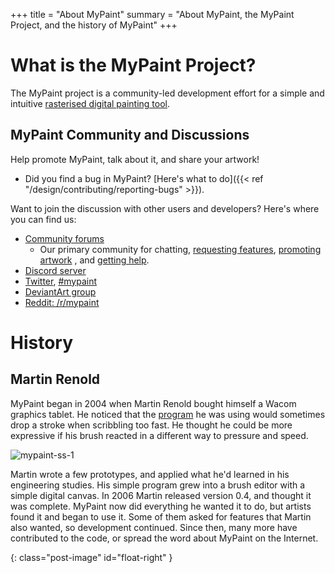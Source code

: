 +++
title = "About MyPaint"
summary = "About MyPaint, the MyPaint Project, and the history of MyPaint"
+++

# What is the MyPaint Project?
The MyPaint project is a community-led development effort for a simple and intuitive [rasterised digital painting tool][wiki-raster].

[wiki-raster]: https://en.wikipedia.org/wiki/Raster_graphics_editor

## MyPaint Community and Discussions
Help promote MyPaint, talk about it, and share your artwork!
* Did you find a bug in MyPaint? [Here's what to do]({{< ref "/design/contributing/reporting-bugs" >}}).

Want to join the discussion with other users and developers? Here's where you can find us:
* [Community forums][forums]
    * Our primary community for chatting, [requesting features][forums-req], [promoting artwork][forums-promote] , and [getting help][forums-support].
* [Discord server][discord]
* [Twitter][twitter], [#mypaint][twitter-community]
* [DeviantArt group][deviantart-community]
* [Reddit: /r/mypaint][reddit-community]

[forums]: https://community.mypaint.org/
[forums-req]: https://community.mypaint.org/c/feature-requests
[forums-promote]: https://community.mypaint.org/c/artshowcase
[forums-support]: https://community.mypaint.org/c/support
[discord]: https://discord.gg/TzCbFSCdwf
[twitter]: https://twitter.com/MyPaintApp
[twitter-community]: https://twitter.com/search?q=%23MyPaint
[reddit-community]: https://www.reddit.com/r/mypaint
[deviantart-community]: http://mypaint.deviantart.com/

# History

## Martin Renold
MyPaint began in 2004 when Martin Renold bought himself a Wacom 
graphics tablet. He noticed that the [program][gimp] he was using would 
sometimes drop a stroke when scribbling too fast. He thought he could 
be more expressive if his brush reacted in a different way to pressure 
and speed.

![mypaint-ss-1]

Martin wrote a few prototypes, and applied what he'd learned in his 
engineering studies. His simple program grew into a brush editor with a 
simple digital canvas. In 2006 Martin released version 0.4, and thought 
it was complete. MyPaint now did everything he wanted it to do, but 
artists found it and began to use it. Some of them asked for features 
that Martin also wanted, so development continued. Since then, many 
more have contributed to the code, or spread the word about MyPaint on 
the Internet.

[gimp]: http://gimp.org
[revoy]: http://davidrevoy.com
[da]: http://mypaint.deviantart.com/
[mypaint-ss-1]: 2009-03-06-about_mypaint-0.6.jpg "MyPaint-0.6" 
{: class="post-image" id="float-right" }

